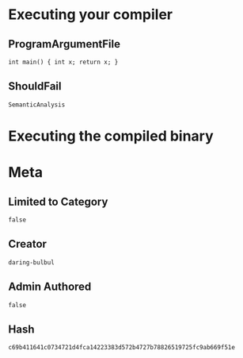 # Executing your compiler

## ProgramArgumentFile

```
int main() { int x; return x; }
```

## ShouldFail

```
SemanticAnalysis
```

# Executing the compiled binary

# Meta

## Limited to Category

```
false
```

## Creator

```
daring-bulbul
```

## Admin Authored

```
false
```

## Hash

```
c69b411641c0734721d4fca14223383d572b4727b78826519725fc9ab669f51e
```
